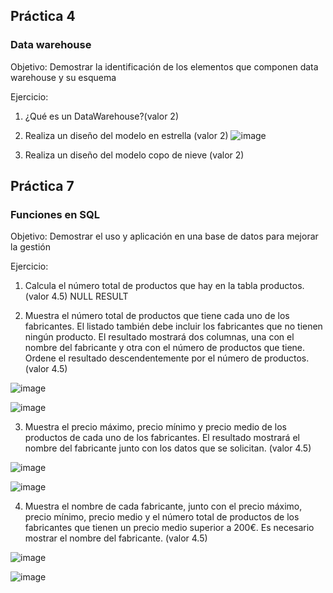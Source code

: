 
## Práctica 4
### Data warehouse

Objetivo: Demostrar la identificación de los elementos que componen data warehouse y
su esquema

Ejercicio:

1. ¿Qué es un DataWarehouse?(valor 2)

2. Realiza un diseño del modelo en estrella (valor 2)
![image](https://user-images.githubusercontent.com/104279720/173191369-163b0271-3eac-41b3-b502-3377de2cf2d0.png)


3. Realiza un diseño del modelo copo de nieve (valor 2)


## Práctica 7
### Funciones en SQL
Objetivo: Demostrar el uso y aplicación en una base de datos para mejorar la gestión

Ejercicio:

1. Calcula el número total de productos que hay en la tabla productos. (valor 4.5)
NULL RESULT

2. Muestra el número total de productos que tiene cada uno de los fabricantes. El listado
también debe incluir los fabricantes que no tienen ningún producto. El resultado
mostrará dos columnas, una con el nombre del fabricante y otra con el número de
productos que tiene. Ordene el resultado descendentemente por el número de
productos. (valor 4.5)

![image](https://user-images.githubusercontent.com/104279720/173191926-763d5be2-b2b0-4a9d-a2ae-55ffd41b85f8.png)

![image](https://user-images.githubusercontent.com/104279720/173191957-9879e94d-d007-4cff-a424-3b9112d0b945.png)


3. Muestra el precio máximo, precio mínimo y precio medio de los productos de cada
uno de los fabricantes. El resultado mostrará el nombre del fabricante junto con los
datos que se solicitan. (valor 4.5)

![image](https://user-images.githubusercontent.com/104279720/173192259-886cf9a7-7c09-4d6e-b578-feac5d226404.png)

![image](https://user-images.githubusercontent.com/104279720/173192276-70f05ed6-42d8-498d-989c-7a7b768e8eac.png)


4. Muestra el nombre de cada fabricante, junto con el precio máximo, precio mínimo,
precio medio y el número total de productos de los fabricantes que tienen un precio
medio superior a 200€. Es necesario mostrar el nombre del fabricante. (valor 4.5)

![image](https://user-images.githubusercontent.com/104279720/173192457-25c3d09c-f35c-4316-8418-498d26873c95.png)

![image](https://user-images.githubusercontent.com/104279720/173192479-d648595c-f8c5-41d6-bad2-fb5a2c71c51d.png)


